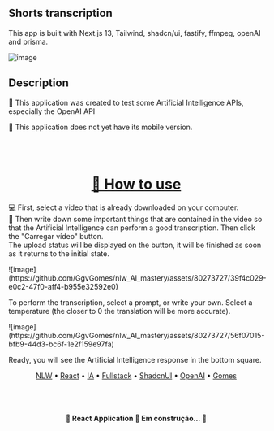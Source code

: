 ## Shorts transcription

This app is built with Next.js 13, Tailwind, shadcn/ui, fastify, ffmpeg, openAI and prisma.

![image](https://github.com/GgvGomes/nlw_AI_mastery/assets/80273727/dfd08c1a-5476-4471-8f49-f8d39685668a)


## Description

<p>🚀 This application was created to test some Artificial Intelligence APIs, especially the OpenAI API<p>
<p>📱 This application does not yet have its mobile version.<p>
<br/><br/>

<h1 align="center">
    <a href="https://pt-br.reactjs.org/">🔗 How to use</a>
</h1>

💻 First, select a video that is already downloaded on your computer. <br/>
🧾 Then write down some important things that are contained in the video so that the Artificial Intelligence can perform a good transcription. Then click the "Carregar vídeo" button. <br/>
The upload status will be displayed on the button, it will be finished as soon as it returns to the initial state. <br/>

<div style="width:100%; display: grid; place-items: center;">	
![image](https://github.com/GgvGomes/nlw_AI_mastery/assets/80273727/39f4c029-e0c2-47f0-aff4-b955e32592e0)
</div>


To perform the transcription, select a prompt, or write your own. Select a temperature (the closer to 0 the translation will be more accurate).

<div style="width:100%; display: grid; place-items: center;">	
![image](https://github.com/GgvGomes/nlw_AI_mastery/assets/80273727/56f07015-bfb9-44d3-bc6f-1e2f159e97fa)
</div>


Ready, you will see the Artificial Intelligence response in the bottom square.


<p align="center">
 <a href="#objetivo">NLW</a> •
 <a href="#roadmap">React</a> • 
 <a href="#tecnologias">IA</a> • 
 <a href="#contribuicao">Fullstack</a> • 
 <a href="#licenc-a">ShadcnUI</a> • 
 <a href="#licenc-a">OpenAI</a> • 
 <a href="#autor">Gomes</a>
</p>

<br/><br/>
<h4 align="center"> 
	🚧  React Application 🚀 Em construção...  🚧
</h4>
